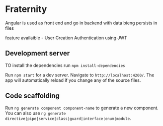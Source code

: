 # Fraternity

Angular is used as front end and go in backend with data bieng persists in files 

feature availaible -
User Creation
Authentication using JWT



## Development server

TO install the dependencies run `npm install-dependencies`

Run `npm start` for a dev server. Navigate to `http://localhost:4200/`. The app will automatically reload if you change any of the source files.

## Code scaffolding

Run `ng generate component component-name` to generate a new component. You can also use `ng generate directive|pipe|service|class|guard|interface|enum|module`.







